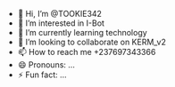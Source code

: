 - 👋 Hi, I’m @TOOKIE342
- 👀 I’m interested in I-Bot 
- 🌱 I’m currently learning technology 
- 💞️ I’m looking to collaborate on KERM_v2
- 📫 How to reach me +237697343366
- 😄 Pronouns: ...
- ⚡ Fun fact: ...

<!---
TOOKIE342/TOOKIE342 is a ✨ special ✨ repository because its `README.md` (this file) appears on your GitHub profile.
You can click the Preview link to take a look at your changes.
--->
